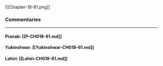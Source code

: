 ![[Chapter-18-61.png]]

### Commentaries

---

#### Pranab: [[P-CH018-61.md]]

#### Yukteshwar: [[Yukteshwar-CH018-61.md]]

#### Lahiri: [[Lahiri-CH018-61.md]]
